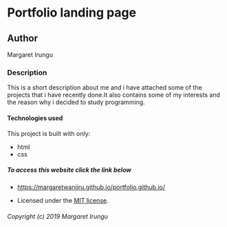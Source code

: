 # Portfolio landing page
## Author
Margaret Irungu

### Description
This is a short description about me and i have attached some of the projects that i have recently done.It also contains some of my interests and the reason why i decided to study programming.

#### Technologies used
This project is built with only:
* html
* css
##### To access this website click the link below
* https://margaretwanjiru.github.io/portfolio.github.io/

- Licensed under the  [MIT license](LICENSE).
###### Copyright (c) 2019 Margaret Irungu